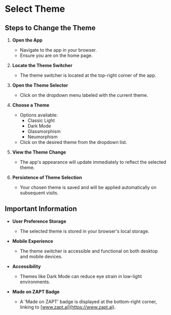 # Select Theme

## Steps to Change the Theme

1. **Open the App**

   - Navigate to the app in your browser.
   - Ensure you are on the home page.

2. **Locate the Theme Switcher**

   - The theme switcher is located at the top-right corner of the app.

3. **Open the Theme Selector**

   - Click on the dropdown menu labeled with the current theme.

4. **Choose a Theme**

   - Options available:
     - Classic Light
     - Dark Mode
     - Glassmorphism
     - Neumorphism
   - Click on the desired theme from the dropdown list.

5. **View the Theme Change**

   - The app's appearance will update immediately to reflect the selected theme.

6. **Persistence of Theme Selection**

   - Your chosen theme is saved and will be applied automatically on subsequent visits.

## Important Information

- **User Preference Storage**

  - The selected theme is stored in your browser's local storage.

- **Mobile Experience**

  - The theme switcher is accessible and functional on both desktop and mobile devices.

- **Accessibility**

  - Themes like Dark Mode can reduce eye strain in low-light environments.

- **Made on ZAPT Badge**

  - A 'Made on ZAPT' badge is displayed at the bottom-right corner, linking to [www.zapt.ai](https://www.zapt.ai).